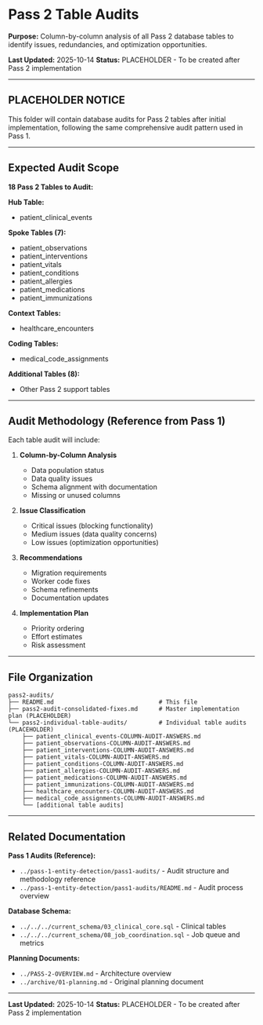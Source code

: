 # Pass 2 Table Audits

**Purpose:** Column-by-column analysis of all Pass 2 database tables to identify issues, redundancies, and optimization opportunities.

**Last Updated:** 2025-10-14
**Status:** PLACEHOLDER - To be created after Pass 2 implementation

---

## PLACEHOLDER NOTICE

This folder will contain database audits for Pass 2 tables after initial implementation, following the same comprehensive audit pattern used in Pass 1.

---

## Expected Audit Scope

**18 Pass 2 Tables to Audit:**

**Hub Table:**
- patient_clinical_events

**Spoke Tables (7):**
- patient_observations
- patient_interventions
- patient_vitals
- patient_conditions
- patient_allergies
- patient_medications
- patient_immunizations

**Context Tables:**
- healthcare_encounters

**Coding Tables:**
- medical_code_assignments

**Additional Tables (8):**
- Other Pass 2 support tables

---

## Audit Methodology (Reference from Pass 1)

Each table audit will include:

1. **Column-by-Column Analysis**
   - Data population status
   - Data quality issues
   - Schema alignment with documentation
   - Missing or unused columns

2. **Issue Classification**
   - Critical issues (blocking functionality)
   - Medium issues (data quality concerns)
   - Low issues (optimization opportunities)

3. **Recommendations**
   - Migration requirements
   - Worker code fixes
   - Schema refinements
   - Documentation updates

4. **Implementation Plan**
   - Priority ordering
   - Effort estimates
   - Risk assessment

---

## File Organization

```
pass2-audits/
├── README.md                              # This file
├── pass2-audit-consolidated-fixes.md      # Master implementation plan (PLACEHOLDER)
└── pass2-individual-table-audits/         # Individual table audits (PLACEHOLDER)
    ├── patient_clinical_events-COLUMN-AUDIT-ANSWERS.md
    ├── patient_observations-COLUMN-AUDIT-ANSWERS.md
    ├── patient_interventions-COLUMN-AUDIT-ANSWERS.md
    ├── patient_vitals-COLUMN-AUDIT-ANSWERS.md
    ├── patient_conditions-COLUMN-AUDIT-ANSWERS.md
    ├── patient_allergies-COLUMN-AUDIT-ANSWERS.md
    ├── patient_medications-COLUMN-AUDIT-ANSWERS.md
    ├── patient_immunizations-COLUMN-AUDIT-ANSWERS.md
    ├── healthcare_encounters-COLUMN-AUDIT-ANSWERS.md
    ├── medical_code_assignments-COLUMN-AUDIT-ANSWERS.md
    └── [additional table audits]
```

---

## Related Documentation

**Pass 1 Audits (Reference):**
- `../pass-1-entity-detection/pass1-audits/` - Audit structure and methodology reference
- `../pass-1-entity-detection/pass1-audits/README.md` - Audit process overview

**Database Schema:**
- `../../../current_schema/03_clinical_core.sql` - Clinical tables
- `../../../current_schema/08_job_coordination.sql` - Job queue and metrics

**Planning Documents:**
- `../PASS-2-OVERVIEW.md` - Architecture overview
- `../archive/01-planning.md` - Original planning document

---

**Last Updated:** 2025-10-14
**Status:** PLACEHOLDER - To be created after Pass 2 implementation
